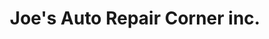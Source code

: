 ---
title: "Joe's Auto Repair Corner inc."
url: /brooklyn/joes-auto-repair-corner-inc/
shop: car repair
---